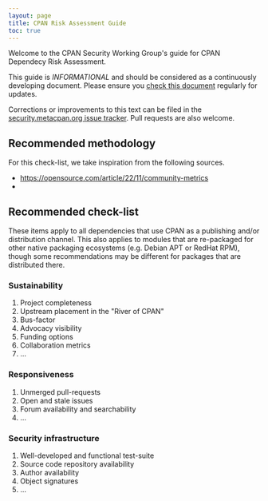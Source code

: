 ```yaml
---
layout: page
title: CPAN Risk Assessment Guide
toc: true
---
```


Welcome to the CPAN Security Working Group's guide for CPAN Dependecy Risk Assessment.

This guide is *INFORMATIONAL* and should be considered as a continuously developing document. Please ensure you [check this document](https://security.metacpan.org/docs/risk-assessment-guide.md) regularly for updates.

Corrections or improvements to this text can be filed in the [security.metacpan.org issue tracker](https://github.com/CPAN-Security/security.metacpan.org/issues). Pull requests are also welcome.

## Recommended methodology

For this check-list, we take inspiration from the following sources.

* https://opensource.com/article/22/11/community-metrics
* 


## Recommended check-list

These items apply to all dependencies that use CPAN as a publishing and/or distribution channel. This also applies to modules that are re-packaged for other native packaging ecosystems (e.g. Debian APT or RedHat RPM), though some recommendations may be different for packages that are distributed there.

### Sustainability

1. Project completeness
2. Upstream placement in the "River of CPAN"
3. Bus-factor
4. Advocacy visibility
5. Funding options
6. Collaboration metrics
7. …

### Responsiveness

1. Unmerged pull-requests
2. Open and stale issues
3. Forum availability and searchability
4. …

### Security infrastructure

1. Well-developed and functional test-suite
2. Source code repository availability
3. Author availability
4. Object signatures
5. …

